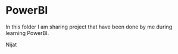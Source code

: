 # PowerBI

In this folder I am sharing project that have been done by me during learning PowerBI. 

Nijat
